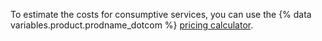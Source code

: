To estimate the costs for consumptive services, you can use the {% data variables.product.prodname_dotcom %} [pricing calculator](https://github.com/pricing/calculator?feature=codespaces).
